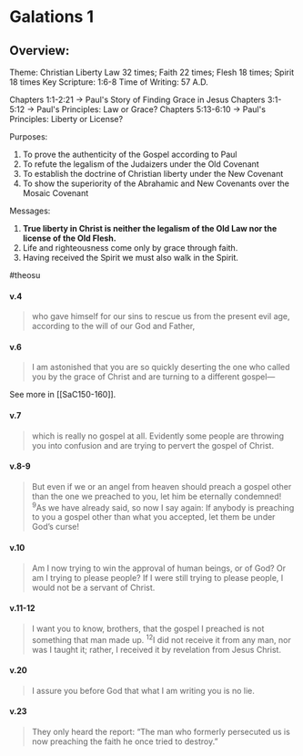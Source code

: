 # Galations 1

## Overview:
Theme: Christian Liberty
Law 32 times; Faith 22 times; Flesh 18 times; Spirit 18 times
Key Scripture: 1:6-8
Time of Writing: 57 A.D.

Chapters 1:1-2:21 → Paul's Story of Finding Grace in Jesus
Chapters 3:1-5:12 → Paul's Principles: Law or Grace?
Chapters 5:13-6:10 → Paul's Principles: Liberty or License?

Purposes:
1. To prove the authenticity of the Gospel according to Paul
2. To refute the legalism of the Judaizers under the Old Covenant
3. To establish the doctrine of Christian liberty under the New Covenant
4. To show the superiority of the Abrahamic and New Covenants over the Mosaic Covenant

Messages:
1. **True liberty in Christ is neither the legalism of the Old Law nor the license of the Old Flesh.**
2. Life and righteousness come only by grace through faith.
3. Having received the Spirit we must also walk in the Spirit.

#theosu 

#### v.4
>who gave himself for our sins to rescue us from the present evil age, according to the will of our God and Father,

#### v.6
>I am astonished that you are so quickly deserting the one who called you by the grace of Christ and are turning to a different gospel—

See more in [[SaC150-160]].

#### v.7
>which is really no gospel at all. Evidently some people are throwing you into confusion and are trying to pervert the gospel of Christ.

#### v.8-9
>But even if we or an angel from heaven should preach a gospel other than the one we preached to you, let him be eternally condemned! <sup>9</sup>As we have already said, so now I say again: If anybody is preaching to you a gospel other than what you accepted, let them be under God’s curse!

#### v.10
>Am I now trying to win the approval of human beings, or of God? Or am I trying to please people? If I were still trying to please people, I would not be a servant of Christ.

#### v.11-12
>I want you to know, brothers, that the gospel I preached is not something that man made up. <sup>12</sup>I did not receive it from any man, nor was I taught it; rather, I received it by revelation from Jesus Christ.

#### v.20
>I assure you before God that what I am writing you is no lie.

#### v.23
>They only heard the report: “The man who formerly persecuted us is now preaching the faith he once tried to destroy.”

